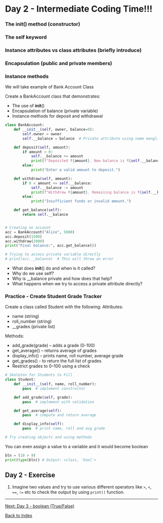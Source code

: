 # Day 2 - Intermediate Coding Time!!! 

### The __init__() method (constructor)
### The self keyword
### Instance attributes vs class attributes (briefly introduce)
### Encapsulation (public and private members)
### Instance methods

We will take example of Bank Account Class

Create a BankAccount class that demonstrates:
- The use of __init__()
- Encapsulation of balance (private variable)
- Instance methods for deposit and withdrawal


``` python
class BankAccount:
    def __init__(self, owner, balance=0):
        self.owner = owner
        self.__balance = balance  # Private attribute using name mangling

    def deposit(self, amount):
        if amount > 0:
            self.__balance += amount
            print(f"Deposited ₹{amount}. New balance is ₹{self.__balance}")
        else:
            print("Enter a valid amount to deposit.")

    def withdraw(self, amount):
        if 0 < amount <= self.__balance:
            self.__balance -= amount
            print(f"Withdrew ₹{amount}. Remaining balance is ₹{self.__balance}")
        else:
            print("Insufficient funds or invalid amount.")

    def get_balance(self):
        return self.__balance


# Creating an account
acc = BankAccount("Alice", 5000)
acc.deposit(1500)
acc.withdraw(2000)
print("Final balance:", acc.get_balance())

# Trying to access private variable directly
# print(acc.__balance)  # This will throw an error


```
- What does __init__() do and when is it called?
- Why do we use self?
- Why is __balance private and how does that help?
- What happens when we try to access a private attribute directly?

### Practice - Create Student Grade Tracker
Create a class called Student with the following:
Attributes:
- name (string)
- roll_number (string)
- __grades (private list)

Methods:
- add_grade(grade) – adds a grade (0-100)
- get_average() – returns average of grades
- display_info() – prints name, roll number, average grade
- get_grades() - to return the full list of grades
- Restrict grades to 0–100 using a check


```python
# Skeleton for Students to Fill
class Student:
    def __init__(self, name, roll_number):
        pass  # implement constructor

    def add_grade(self, grade):
        pass  # implement with validation

    def get_average(self):
        pass  # compute and return average

    def display_info(self):
        pass  # print name, roll and avg grade

# Try creating objects and using methods

```

You can even assign a value to a variable and it would become boolean

```python
bln = (10 > 9)
print(type(bln)) # Output: <class, 'bool'>
```


## Day 2 - Exercise

1. Imagine two values and try to use various different operators like `>`, `<`, `==`, `!=` etc to check the output by using `print()` function.

---
[Next: Day 3 - boolean (True/False)](03-day03.md)

[Back to Index](index.md)
